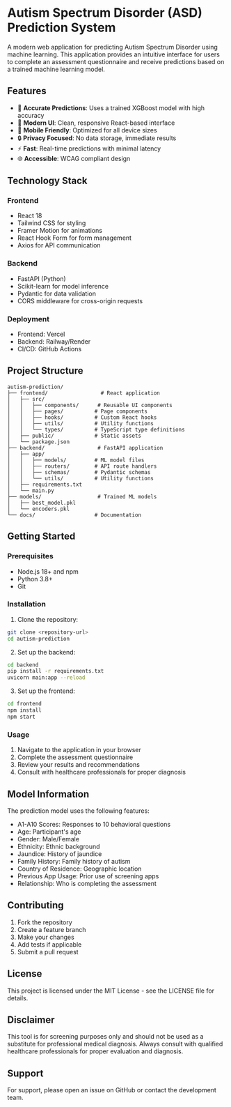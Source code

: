 # Autism Spectrum Disorder (ASD) Prediction System

A modern web application for predicting Autism Spectrum Disorder using machine learning. This application provides an intuitive interface for users to complete an assessment questionnaire and receive predictions based on a trained machine learning model.

## Features

- 🎯 **Accurate Predictions**: Uses a trained XGBoost model with high accuracy
- 🎨 **Modern UI**: Clean, responsive React-based interface
- 📱 **Mobile Friendly**: Optimized for all device sizes
- 🔒 **Privacy Focused**: No data storage, immediate results
- ⚡ **Fast**: Real-time predictions with minimal latency
- 🌐 **Accessible**: WCAG compliant design

## Technology Stack

### Frontend
- React 18 
- Tailwind CSS for styling
- Framer Motion for animations
- React Hook Form for form management
- Axios for API communication

### Backend
- FastAPI (Python)
- Scikit-learn for model inference
- Pydantic for data validation
- CORS middleware for cross-origin requests

### Deployment
- Frontend: Vercel
- Backend: Railway/Render
- CI/CD: GitHub Actions

## Project Structure

```
autism-prediction/
├── frontend/                 # React application
│   ├── src/
│   │   ├── components/      # Reusable UI components
│   │   ├── pages/          # Page components
│   │   ├── hooks/          # Custom React hooks
│   │   ├── utils/          # Utility functions
│   │   └── types/          # TypeScript type definitions
│   ├── public/             # Static assets
│   └── package.json
├── backend/                 # FastAPI application
│   ├── app/
│   │   ├── models/         # ML model files
│   │   ├── routers/        # API route handlers
│   │   ├── schemas/        # Pydantic schemas
│   │   └── utils/          # Utility functions
│   ├── requirements.txt
│   └── main.py
├── models/                  # Trained ML models
│   ├── best_model.pkl
│   └── encoders.pkl
└── docs/                   # Documentation
```

## Getting Started

### Prerequisites
- Node.js 18+ and npm
- Python 3.8+
- Git

### Installation

1. Clone the repository:
```bash
git clone <repository-url>
cd autism-prediction
```

2. Set up the backend:
```bash
cd backend
pip install -r requirements.txt
uvicorn main:app --reload
```

3. Set up the frontend:
```bash
cd frontend
npm install
npm start
```

### Usage

1. Navigate to the application in your browser
2. Complete the assessment questionnaire
3. Review your results and recommendations
4. Consult with healthcare professionals for proper diagnosis

## Model Information

The prediction model uses the following features:
- A1-A10 Scores: Responses to 10 behavioral questions
- Age: Participant's age
- Gender: Male/Female
- Ethnicity: Ethnic background
- Jaundice: History of jaundice
- Family History: Family history of autism
- Country of Residence: Geographic location
- Previous App Usage: Prior use of screening apps
- Relationship: Who is completing the assessment

## Contributing

1. Fork the repository
2. Create a feature branch
3. Make your changes
4. Add tests if applicable
5. Submit a pull request

## License

This project is licensed under the MIT License - see the LICENSE file for details.

## Disclaimer

This tool is for screening purposes only and should not be used as a substitute for professional medical diagnosis. Always consult with qualified healthcare professionals for proper evaluation and diagnosis.

## Support

For support, please open an issue on GitHub or contact the development team.
